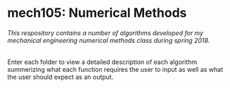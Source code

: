 # mech105: Numerical Methods
###### This respository contains a number of algorithms developed for my mechanical engineering numerical methods class during spring 2018.
Enter each folder to view a detailed description of each algorithm summerizing what each function requires the user to input as well as what the user should expect as an output.
